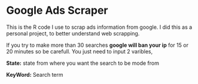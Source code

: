 # Google Ads Scraper

This is the R code I use to scrap ads information from google. I did this as a personal project, to better understand web scrapping.

If you try to make more than 30 searches **google will ban your ip** for 15 or 20 minutes so be carefull. 
You just need to input 2 varibles,
 
 **State:** state from where you want the search to be mode from
 
 **KeyWord:** Search term

